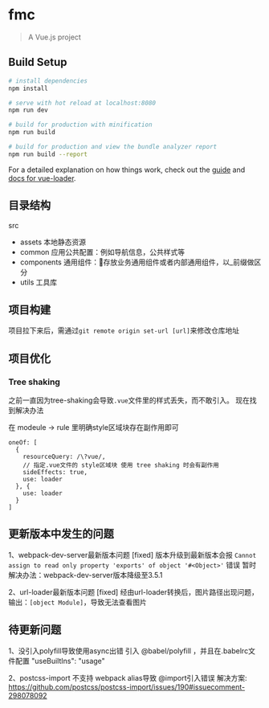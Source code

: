 # fmc

> A Vue.js project

## Build Setup

``` bash
# install dependencies
npm install

# serve with hot reload at localhost:8080
npm run dev

# build for production with minification
npm run build

# build for production and view the bundle analyzer report
npm run build --report
```

For a detailed explanation on how things work, check out the [guide](http://vuejs-templates.github.io/webpack/) and [docs for vue-loader](http://vuejs.github.io/vue-loader).

## 目录结构
src
- assets      本地静态资源
- common      应用公共配置：例如导航信息，公共样式等
- components  通用组件：存放业务通用组件或者内部通用组件，以_前缀做区分
- utils       工具库

## 项目构建
项目拉下来后，需通过`git remote origin set-url [url]`来修改仓库地址

## 项目优化
### Tree shaking
之前一直因为tree-shaking会导致`.vue`文件里的样式丢失，而不敢引入。
现在找到解决办法

在 modeule -> rule 里明确style区域块存在副作用即可
```
oneOf: [
  {
    resourceQuery: /\?vue/,
    // 指定.vue文件的 style区域块 使用 tree shaking 时会有副作用
    sideEffects: true,
    use: loader
  }, {
    use: loader
  }
]
```

## 更新版本中发生的问题
1、webpack-dev-server最新版本问题 [fixed]
版本升级到最新版本会报 `Cannot assign to read only property 'exports' of object '#<Object>'` 错误
暂时解决办法：webpack-dev-server版本降级至3.5.1

2、url-loader最新版本问题 [fixed]
经由url-loader转换后，图片路径出现问题，输出：`[object Module]`，导致无法查看图片

## 待更新问题
1、没引入polyfill导致使用async出错
引入 @babel/polyfill ，并且在.babelrc文件配置 "useBuiltIns": "usage"

2、postcss-import 不支持 webpack alias导致 @import引入错误
解决方案: https://github.com/postcss/postcss-import/issues/190#issuecomment-298078092

